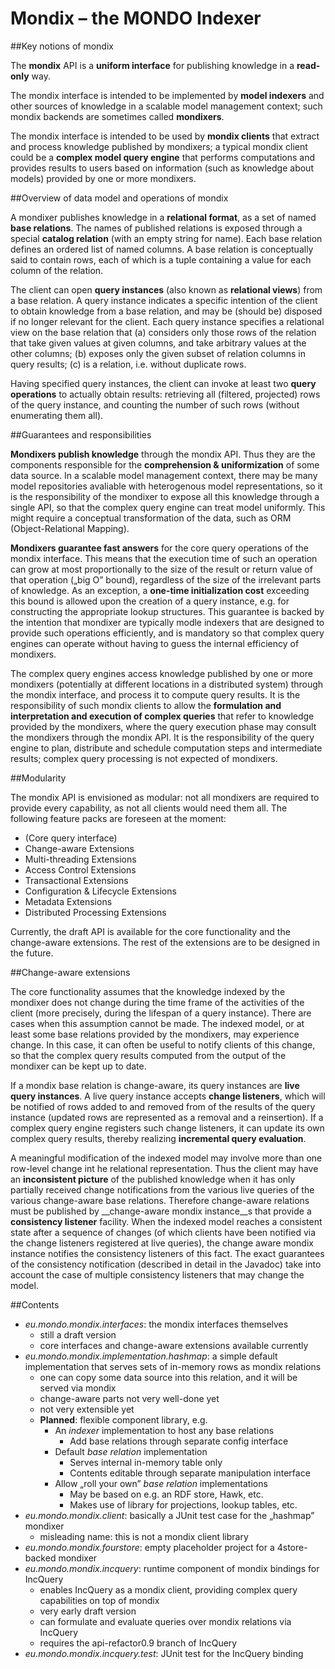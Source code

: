 Mondix – the MONDO Indexer
==========================

##Key notions of mondix 

The **mondix** API is a **uniform interface** for publishing knowledge in a **read-only** way. 

The mondix interface is intended to be implemented by **model indexers** and other sources of knowledge in a scalable model management context; such mondix backends are sometimes called **mondixers**. 

The mondix interface is intended to be used by **mondix clients** that extract and process knowledge published by mondixers; a typical mondix client could be a **complex model query engine** that performs computations and provides results to users based on information (such as knowledge about models) provided by one or more mondixers.

##Overview of data model and operations of mondix

A mondixer publishes knowledge in a **relational format**, as a set of named **base relations**. The names of published relations is exposed through a special **catalog relation** (with an empty string for name). Each base relation defines an ordered list of named columns. A base relation is conceptually said to contain rows, each of which is a tuple containing a value for each column of the relation. 

The client can open **query instances** (also known as **relational views**) from a base relation. A query instance indicates a specific intention of the client to obtain knowledge from a base relation, and may be (should be) disposed if no longer relevant for the client. Each query instance specifies a relational view on the base relation that (a) considers only those rows of the relation that take given values at given columns, and take arbitrary values at the other columns; (b) exposes only the given subset of relation columns in query results; (c) is a relation, i.e. without duplicate rows. 

Having specified query instances, the client can invoke at least two **query operations** to actually obtain results: retrieving all (filtered, projected) rows of the query instance, and counting the number of such rows (without enumerating them all).
 
##Guarantees and responsibilities 

**Mondixers publish knowledge** through the mondix API. Thus they are the components responsible for the **comprehension & uniformization** of some data source. In a scalable model management context, there may be many model repositories avaliable with heterogenous model representations, so it is the responsibility of the mondixer to expose all this knowledge through a single API, so that the complex query engine can treat model uniformly. This might require a conceptual transformation of the data, such as ORM (Object-Relational Mapping).

**Mondixers guarantee fast answers** for the core query operations of the mondix interface. This means that the execution time of such an operation can grow at most proportionally to the size of the result or return value of that operation („big O” bound), regardless of the size of the irrelevant parts of knowledge. As an exception, a **one-time initialization cost** exceeding this bound is allowed upon the creation of a query instance, e.g. for constructing the appropriate lookup structures. This guarantee is backed by the intention that mondixer are typically modle indexers that are designed to provide such operations efficiently, and is mandatory so that complex query engines can operate without having to guess the internal efficiency of mondixers.

The complex query engines access knowledge published by one or more mondixers (potentially at different locations in a distributed system) through the mondix interface, and process it to compute query results. It is the responsibility of such mondix clients to allow the **formulation and interpretation and execution of complex queries** that refer to knowledge provided by the mondixers, where the query execution phase may consult the mondixers through the mondix API. It is the responsibility of the query engine to plan, distribute and schedule computation steps and intermediate results; complex query processing is not expected of mondixers. 

##Modularity

The mondix API is envisioned as modular: not all mondixers are required to provide every capability, as not all clients would need them all. The following feature packs are foreseen at the moment:

* (Core query interface)
* Change-aware Extensions
* Multi-threading Extensions
* Access Control Extensions
* Transactional Extensions
* Configuration & Lifecycle Extensions
* Metadata Extensions
* Distributed Processing Extensions

Currently, the draft API is available for the core functionality and the change-aware extensions. The rest of the extensions are to be designed in the future.

##Change-aware extensions 

The core functionality assumes that the knowledge indexed by the mondixer does not change during the time frame of the activities of the client (more precisely, during the lifespan of a query instance). There are cases when this assumption cannot be made. The indexed model, or at least some base relations provided by the mondixers, may experience change. In this case, it can often be useful to notify clients of this change, so that the complex query results computed from the output of the mondixer can be kept up to date.

If a mondix base relation is change-aware, its query instances are **live query instances**. A live query instance accepts **change listeners**, which will be notified of rows added to and removed from of the results of the query instance (updated rows are represented as a removal and a reinsertion). If a complex query engine registers such change listeners, it can update its own complex query results, thereby realizing **incremental query evaluation**.

A meaningful modification of the indexed model may involve more than one row-level change int he relational representation. Thus the client may have an **inconsistent picture** of the published knowledge when it has only partially received change notifications from the various live queries of the various change-aware base relations. Therefore change-aware relations must be published by __change-aware mondix instance__s that provide a **consistency listener** facility. When the indexed model reaches a consistent state after a sequence of changes (of which clients have been notified via the change listeners registered at live queries), the change aware mondix instance notifies the consistency listeners of this fact. The exact guarantees of the consistency notification (described in detail in the Javadoc) take into account the case of multiple consistency listeners that may change the model.


##Contents 

* *eu.mondo.mondix.interfaces*: the mondix interfaces themselves
  - still a draft version 
  - core interfaces and change-aware extensions available currently 
* *eu.mondo.mondix.implementation.hashmap*: a simple default implementation that serves sets of in-memory rows as mondix relations
  - one can copy some data source into this relation, and it will be served via mondix 
  - change-aware parts not very well-done yet 
  - not very extensible yet 
  - **Planned**: flexible component library, e.g.
    * An *indexer* implementation to host any base relations 
      - Add base relations through separate config interface    
    * Default *base relation* implementation 
      - Serves internal in-memory table only    
      - Contents editable through separate manipulation interface    
    * Allow „roll your own” *base relation* implementations 
      - May be based on e.g. an RDF store, Hawk, etc.    
      - Makes use of library for projections, lookup tables, etc.    
* *eu.mondo.mondix.client*: basically a JUnit test case for the „hashmap” mondixer
    - misleading name: this is not a mondix client library 
* *eu.mondo.mondix.fourstore*: empty placeholder project for a 4store-backed mondixer
* *eu.mondo.mondix.incquery*: runtime component of mondix bindings for IncQuery 
  - enables IncQuery as a mondix client, providing complex query capabilities on top of mondix
  - very early draft version
  - can formulate and evaluate queries over mondix relations via IncQuery
  - requires the api-refactor0.9 branch of IncQuery 
* *eu.mondo.mondix.incquery.test*: JUnit test for the IncQuery binding

    
    


 
